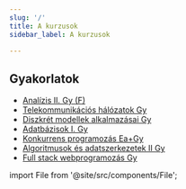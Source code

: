 ```yaml
---
slug: '/'
title: A kurzusok
sidebar_label: A kurzusok

---
```

## Gyakorlatok

- [Analízis II. Gy (F)](anal2/index)
- [Telekommunikációs hálózatok Gy](tele/index)
- [Diszkrét modellek alkalmazásai Gy](dimod/index)
- [Adatbázisok I. Gy](adatb1/index)
- [Konkurrens programozás Ea+Gy](konk/index)
- [Algoritmusok és adatszerkezetek II Gy](algo2/index)
- [Full stack webprogramozás Gy](fstack/index)

import File from '@site/src/components/File';

<File filename="sidebars.yaml" folder="" />


<!--stackedit_data:
eyJwcm9wZXJ0aWVzIjoidGl0bGU6IEEga3VyenVzb2tcbiIsIm
hpc3RvcnkiOlstNDcyMTM2Njc2XX0=
-->